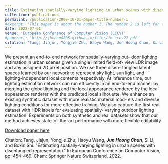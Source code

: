 ```yaml
---
title: Estimating spatially-varying lighting in urban scenes with disentangled representation"
collection: publications
permalink: /publication/2009-10-01-paper-title-number-1
#excerpt: 'This paper is about the number 1. The number 2 is left for future work.'
date: 2022-07-01
venue: 'European Conference of Computer Vision (ECCV)'
#paperurl: 'http://jhchan0805.github.io/files/jh_eccv22.pdf'
citation: 'Tang, Jiajun, Yongjie Zhu, Haoyu Wang, Jun Hoong Chan, Si Li, and Boxin Shi. "Estimating spatially-varying lighting in urban scenes with disentangled representation." In European Conference on Computer Vision, pp. 454-469. Cham: Springer Nature Switzerland, 2022.'
---
```

We present an end-to-end network for spatially-varying out- door lighting estimation in urban scenes given a single limited field-of- view LDR image and any assigned 2D pixel position. We use three disen- tangled latent spaces learned by our network to represent sky light, sun light, and lighting-independent local contents respectively. At inference time, our lighting estimation network can run efficiently in an end-to-end manner by merging the global lighting and the local appearance rendered by the local appearance renderer with the predicted local silhouette. We enhance an existing synthetic dataset with more realistic material mod- els and diverse lighting conditions for more effective training. We also capture the first real dataset with HDR labels for evaluating spatially- varying outdoor lighting estimation. Experiments on both synthetic and real datasets show that our method achieves state-of-the-art performance with more flexible editability.

[Download paper here](http://jhchan0805.github.io/files/jh_eccv22.pdf)

Citation: Tang, Jiajun, Yongjie Zhu, Haoyu Wang, ***Jun Hoong Chan***, Si Li, and Boxin Shi. "Estimating spatially-varying lighting in urban scenes with disentangled representation." In European Conference on Computer Vision, pp. 454-469. Cham: Springer Nature Switzerland, 2022.